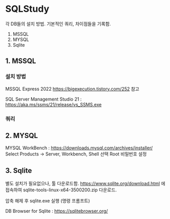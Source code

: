 # SQLStudy
각 DB들의 설치 방법. 기본적인 쿼리, 차이점들을 기록함.

1. MSSQL 
2. MYSQL
3. Sqlite

## 1. MSSQL
### 설치 방법
MSSQL Express 2022
https://bigexecution.tistory.com/252 참고

SQL Server Management Studio 21 : https://aka.ms/ssms/21/release/vs_SSMS.exe

### 쿼리

## 2. MYSQL
MYSQL WorkBench : https://downloads.mysql.com/archives/installer/
Select Products -> Server, Workbench, Shell 선택
Root 비밀번호 설정

## 3. Sqlite
별도 설치가 필요없으나, 툴 다운로드함.
https://www.sqlite.org/download.html 에 접속하여 sqlite-tools-linux-x64-3500200.zip 다운로드.

압축 해제 후 sqlite.exe 실행 (명령 프롬프트)

DB Browser for Sqlite : https://sqlitebrowser.org/